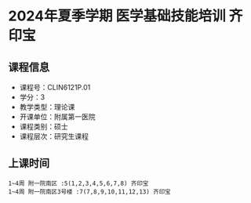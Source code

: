 # 2024年夏季学期 医学基础技能培训 齐印宝






## 课程信息

- 课程号：CLIN6121P.01
- 学分：3
- 教学类型：理论课
- 开课单位：附属第一医院
- 课程类别：硕士
- 课程层次：研究生课程

## 上课时间

```
1~4周 附一院南区 :5(1,2,3,4,5,6,7,8) 齐印宝
1~4周 附一院南区3号楼 :7(7,8,9,10,11,12,13) 齐印宝
```

